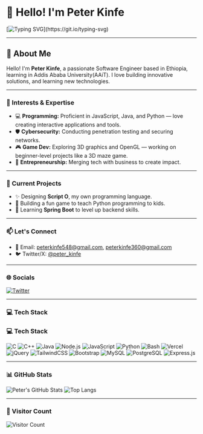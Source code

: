 # 👋 Hello! I'm Peter Kinfe

[![Typing SVG](https://readme-typing-svg.herokuapp.com?color=00FF99&lines=Software+Engineer+learning+in+AAiT;Cybersecurity+and+Game+Dev+Explorer;Builder+of+Script+O+Language;Learning+Spring+Boot+%26+Loving+it!)](https://git.io/typing-svg)

---

## 💫 About Me

Hello! I'm **Peter Kinfe**, a passionate Software Engineer based in Ethiopia, learning in Addis Ababa University(AAiT). I love building innovative solutions, and learning new technologies.

---

### 🌟 Interests & Expertise

- 💻 **Programming:** Proficient in JavaScript, Java, and Python — love creating interactive applications and tools.
- 🛡️ **Cybersecurity:** Conducting penetration testing and securing networks.
- 🎮 **Game Dev:** Exploring 3D graphics and OpenGL — working on beginner-level projects like a 3D maze game.
- 🚀 **Entrepreneurship:** Merging tech with business to create impact.

---

### 🚀 Current Projects

- ✨ Designing **Script O**, my own programming language.
- 🧠 Building a fun game to teach Python programming to kids.
- 🌱 Learning **Spring Boot** to level up backend skills.

---

### 📫 Let's Connect

- 📧 Email: [peterkinfe548@gmail.com](mailto:peterkinfe548@gmail.com), [peterkinfe360@gmail.com](mailto:peterkinfe360@gmail.com)  
- 🐦 Twitter/X: [@peter_kinfe](https://x.com/peter_kinfe)

---

### 🌐 Socials

[![Twitter](https://img.shields.io/badge/Twitter-1DA1F2?style=for-the-badge&logo=twitter&logoColor=white)](https://twitter.com/peter_kinfe)

---

### 💻 Tech Stack

### 💻 Tech Stack

![C](https://img.shields.io/badge/C-00599C?style=flat-square&logo=c&logoColor=white)
![C++](https://img.shields.io/badge/C++-00599C?style=flat-square&logo=c%2B%2B&logoColor=white)
![Java](https://img.shields.io/badge/Java-007396?style=flat-square&logo=java&logoColor=white)
![Node.js](https://img.shields.io/badge/Node.js-339933?style=flat-square&logo=nodedotjs&logoColor=white)
![JavaScript](https://img.shields.io/badge/JavaScript-F7DF1E?style=flat-square&logo=javascript&logoColor=black)
![Python](https://img.shields.io/badge/Python-3776AB?style=flat-square&logo=python&logoColor=white)
![Bash](https://img.shields.io/badge/Bash-4EAA25?style=flat-square&logo=gnu-bash&logoColor=white)
![Vercel](https://img.shields.io/badge/Vercel-000000?style=flat-square&logo=vercel&logoColor=white)
![jQuery](https://img.shields.io/badge/jQuery-0769AD?style=flat-square&logo=jquery&logoColor=white)
![TailwindCSS](https://img.shields.io/badge/TailwindCSS-06B6D4?style=flat-square&logo=tailwind-css&logoColor=white)
![Bootstrap](https://img.shields.io/badge/Bootstrap-7952B3?style=flat-square&logo=bootstrap&logoColor=white)
![MySQL](https://img.shields.io/badge/MySQL-4479A1?style=flat-square&logo=mysql&logoColor=white)
![PostgreSQL](https://img.shields.io/badge/Postgres-336791?style=flat-square&logo=postgresql&logoColor=white)
![Express.js](https://img.shields.io/badge/Express.js-000000?style=flat-square&logo=express&logoColor=white)

---

### 📊 GitHub Stats

![Peter's GitHub Stats](https://github-readme-stats.vercel.app/api?username=p3ter-dev&show_icons=true&theme=radical)
![Top Langs](https://github-readme-stats.vercel.app/api/top-langs/?username=p3ter-dev&layout=compact&theme=radical)

---

### 👀 Visitor Count

![Visitor Count](https://komarev.com/ghpvc/?username=p3ter-dev&style=flat-square&color=brightgreen)
